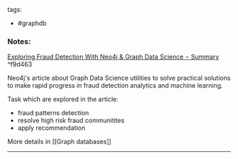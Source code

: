 tags:
- #graphdb 

### Notes:

[Exploring Fraud Detection With Neo4j & Graph Data Science  –  Summary](https://neo4j.com/developer-blog/exploring-fraud-detection-neo4j-graph-data-science-summary/?utm_source=pocket_mylist) ^f9d463

Neo4j's article about Graph Data Science utilities to solve practical solutions to make rapid progress in fraud detection analytics and machine learning. 

Task which are explored in the article:
- fraud patterns detection
- resolve high risk fraud communitites
- apply recommendation 

More details in [[Graph databases]]

---
	

